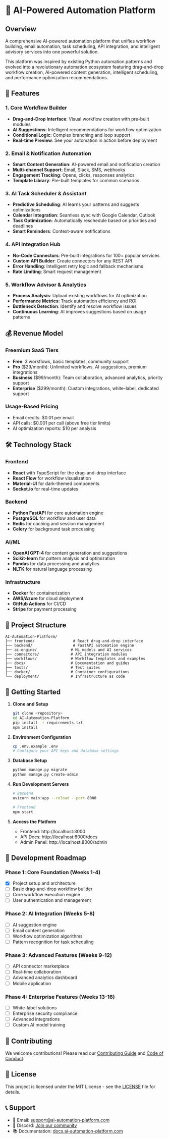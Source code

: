# 🤖 AI-Powered Automation Platform

## Overview
A comprehensive AI-powered automation platform that unifies workflow building, email automation, task scheduling, API integration, and intelligent advisory services into one powerful solution.

This platform was inspired by existing Python automation patterns and evolved into a revolutionary automation ecosystem featuring drag-and-drop workflow creation, AI-powered content generation, intelligent scheduling, and performance optimization recommendations.

## 🚀 Features

### 1. Core Workflow Builder
- **Drag-and-Drop Interface**: Visual workflow creation with pre-built modules
- **AI Suggestions**: Intelligent recommendations for workflow optimization
- **Conditional Logic**: Complex branching and loop support
- **Real-time Preview**: See your automation in action before deployment

### 2. Email & Notification Automation
- **Smart Content Generation**: AI-powered email and notification creation
- **Multi-channel Support**: Email, Slack, SMS, webhooks
- **Engagement Tracking**: Opens, clicks, responses analytics
- **Template Library**: Pre-built templates for common scenarios

### 3. AI Task Scheduler & Assistant
- **Predictive Scheduling**: AI learns your patterns and suggests optimizations
- **Calendar Integration**: Seamless sync with Google Calendar, Outlook
- **Task Optimization**: Automatically reschedule based on priorities and deadlines
- **Smart Reminders**: Context-aware notifications

### 4. API Integration Hub
- **No-Code Connectors**: Pre-built integrations for 100+ popular services
- **Custom API Builder**: Create connectors for any REST API
- **Error Handling**: Intelligent retry logic and fallback mechanisms
- **Rate Limiting**: Smart request management

### 5. Workflow Advisor & Analytics
- **Process Analysis**: Upload existing workflows for AI optimization
- **Performance Metrics**: Track automation efficiency and ROI
- **Bottleneck Detection**: Identify and resolve workflow issues
- **Continuous Learning**: AI improves suggestions based on usage patterns

## 💰 Revenue Model

### Freemium SaaS Tiers
- **Free**: 3 workflows, basic templates, community support
- **Pro** ($29/month): Unlimited workflows, AI suggestions, premium integrations
- **Business** ($99/month): Team collaboration, advanced analytics, priority support
- **Enterprise** ($299/month): Custom integrations, white-label, dedicated support

### Usage-Based Pricing
- Email credits: $0.01 per email
- API calls: $0.001 per call (above free tier limits)
- AI optimization reports: $10 per analysis

## 🛠 Technology Stack

### Frontend
- **React** with TypeScript for the drag-and-drop interface
- **React Flow** for workflow visualization
- **Material-UI** for dark-themed components
- **Socket.io** for real-time updates

### Backend
- **Python FastAPI** for core automation engine
- **PostgreSQL** for workflow and user data
- **Redis** for caching and session management
- **Celery** for background task processing

### AI/ML
- **OpenAI GPT-4** for content generation and suggestions
- **Scikit-learn** for pattern analysis and optimization
- **Pandas** for data processing and analytics
- **NLTK** for natural language processing

### Infrastructure
- **Docker** for containerization
- **AWS/Azure** for cloud deployment
- **GitHub Actions** for CI/CD
- **Stripe** for payment processing

## 📁 Project Structure

```
AI-Automation-Platform/
├── frontend/                 # React drag-and-drop interface
├── backend/                  # FastAPI automation engine  
├── ai-engine/               # ML models and AI services
├── connectors/              # API integration modules
├── workflows/               # Workflow templates and examples
├── docs/                    # Documentation and guides
├── tests/                   # Test suites
├── docker/                  # Container configurations
└── deployment/              # Infrastructure as code
```

## 🎯 Getting Started

1. **Clone and Setup**
   ```bash
   git clone <repository>
   cd AI-Automation-Platform
   pip install -r requirements.txt
   npm install
   ```

2. **Environment Configuration**
   ```bash
   cp .env.example .env
   # Configure your API keys and database settings
   ```

3. **Database Setup**
   ```bash
   python manage.py migrate
   python manage.py create-admin
   ```

4. **Run Development Servers**
   ```bash
   # Backend
   uvicorn main:app --reload --port 8000
   
   # Frontend  
   npm start
   ```

5. **Access the Platform**
   - Frontend: http://localhost:3000
   - API Docs: http://localhost:8000/docs
   - Admin Panel: http://localhost:8000/admin

## 🔧 Development Roadmap

### Phase 1: Core Foundation (Weeks 1-4)
- [x] Project setup and architecture
- [ ] Basic drag-and-drop workflow builder
- [ ] Core workflow execution engine
- [ ] User authentication and management

### Phase 2: AI Integration (Weeks 5-8)
- [ ] AI suggestion engine
- [ ] Email content generation
- [ ] Workflow optimization algorithms
- [ ] Pattern recognition for task scheduling

### Phase 3: Advanced Features (Weeks 9-12)
- [ ] API connector marketplace
- [ ] Real-time collaboration
- [ ] Advanced analytics dashboard
- [ ] Mobile application

### Phase 4: Enterprise Features (Weeks 13-16)
- [ ] White-label solutions
- [ ] Enterprise security compliance
- [ ] Advanced integrations
- [ ] Custom AI model training

## 🤝 Contributing

We welcome contributions! Please read our [Contributing Guide](CONTRIBUTING.md) and [Code of Conduct](CODE_OF_CONDUCT.md).

## 📄 License

This project is licensed under the MIT License - see the [LICENSE](LICENSE) file for details.

## 📞 Support

- 📧 Email: support@ai-automation-platform.com
- 💬 Discord: [Join our community](https://discord.gg/ai-automation)
- 📚 Documentation: [docs.ai-automation-platform.com](https://docs.ai-automation-platform.com)